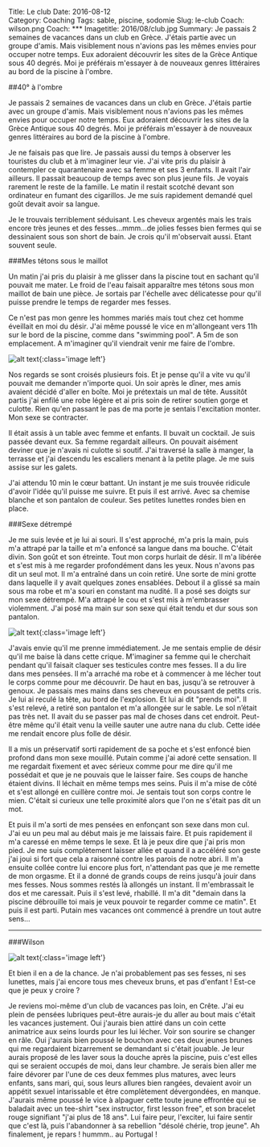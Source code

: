 Title: Le club
Date: 2016-08-12  
Category: Coaching
Tags: sable, piscine, sodomie 
Slug: le-club
Coach: wilson.png
Coach: ***
Imagetitle: 2016/08/club.jpg
Summary: Je passais 2 semaines de vacances dans un club en Grèce. J'étais partie avec un groupe d'amis. Mais visiblement nous n'avions pas les mêmes envies pour occuper notre temps. Eux adoraient découvrir les sites de la Grèce Antique sous 40 degrés. Moi je préférais m'essayer à de nouveaux genres littéraires au bord de la piscine à l'ombre. 

##40° à l'ombre

Je passais 2 semaines de vacances dans un club en Grèce. J'étais partie avec un groupe d'amis. Mais visiblement nous n'avions pas les mêmes envies pour occuper notre temps. Eux adoraient découvrir les sites de la Grèce Antique sous 40 degrés. Moi je préférais m'essayer à de nouveaux genres littéraires au bord de la piscine à l'ombre.

Je ne faisais pas que lire. Je passais aussi du temps à observer les touristes du club et à m'imaginer leur vie. J'ai vite pris du plaisir à contempler ce quarantenaire avec sa femme et ses 3 enfants. Il avait l'air ailleurs. Il passait beaucoup de temps avec son plus jeune fils. Je voyais rarement le reste de la famille. Le matin il restait scotché devant son ordinateur en fumant des cigarillos. Je me suis rapidement demandé quel goût devait avoir sa langue.

Je le trouvais terriblement séduisant. Les cheveux argentés mais les trais encore très jeunes et des fesses...mmm...de jolies fesses bien fermes qui se dessinaient sous son short de bain. Je crois qu'il m'observait aussi. Etant souvent seule.

###Mes tétons sous le maillot

Un matin j'ai pris du plaisir à me glisser dans la piscine tout en sachant qu'il pouvait me mater. Le froid de l'eau faisait apparaître mes tétons sous mon maillot de bain une pièce. Je sortais par l'échelle avec délicatesse pour qu'il puisse prendre le temps de regarder mes fesses.

Ce n'est pas mon genre les hommes mariés mais tout chez cet homme éveillait en moi du désir.
J'ai même poussé le vice en m'allongeant vers 11h sur le bord de la piscine, comme dans "swimming pool". A 5m de son emplacement. A m'imaginer qu'il viendrait venir me faire de l'ombre.

![alt text](/theme/images/2016/08/club2.jpg "Le club"){:class='image left'}

Nos regards se sont croisés plusieurs fois. Et je pense qu'il a vite vu qu'il pouvait me demander n'importe quoi.
Un soir après le dîner, mes amis avaient décidé d'aller en boîte. Moi je prétextais un mal de tête. Aussitôt partis j'ai enfilé une robe légère et ai pris soin de retirer soutien gorge et culotte. Rien qu'en passant le pas de ma porte je sentais l'excitation monter. Mon sexe se contracter.

Il était assis à un table avec femme et enfants. Il buvait un cocktail. Je suis passée devant eux. Sa femme regardait ailleurs. On pouvait aisément deviner que je n'avais ni culotte si soutif. J'ai traversé la salle à manger, la terrasse  et j'ai descendu les escaliers menant à la petite plage. Je me suis assise sur les galets.

J'ai attendu 10 min le cœur battant. Un instant je me suis trouvée ridicule d'avoir l'idée qu'il puisse me suivre. Et puis il est arrivé. Avec sa chemise blanche et son pantalon de couleur. Ses petites lunettes rondes bien en place.

###Sexe détrempé

Je me suis levée et je lui ai souri. Il s'est approché, m'a pris la main, puis m'a attrapé par la taille et m'a enfoncé sa langue dans ma bouche. C'était divin. Son goût et son étreinte. Tout mon corps hurlait de désir.
Il m'a libérée et s'est mis à me regarder profondément dans les yeux. Nous n'avons pas dit un seul mot. Il m'a entraîné dans un coin retiré. Une sorte de mini grotte dans laquelle il y avait quelques zones ensablées. Debout il a glissé sa main sous ma robe et m'a souri en constant ma nudité. Il a posé ses doigts sur mon sexe détrempé. M'a attrapé le cou et s'est mis à m'embrasser violemment. J'ai posé ma main sur son sexe qui était tendu et dur sous son pantalon.


![alt text](/theme/images/2016/08/club3.jpg "Le club"){:class='image left'}


J'avais envie qu'il me prenne immédiatement. Je me sentais emplie de désir qu'il me baise là dans cette crique. M'imaginer sa femme qui le cherchait pendant qu'il faisait claquer ses testicules contre mes fesses. Il a du lire dans mes pensées. Il m'a arraché ma robe et à commencer à me lécher tout le corps comme pour me découvrir. De haut en bas, jusqu'à se retrouver à genoux. Je passais mes mains dans ses cheveux en poussant de petits cris. Je lui ai reculé la tête, au bord de l'explosion. Et lui ai dit "prends moi". Il s'est relevé, a retiré son pantalon et m'a allongée sur le sable. Le sol n’était pas très net. Il avait du se passer pas mal de choses dans cet endroit. Peut-être même qu'il était venu la veille sauter une autre nana du club. Cette idée me rendait encore plus folle de désir.

Il a mis un préservatif sorti rapidement de sa poche et s'est enfoncé bien profond dans mon sexe mouillé. Putain comme j'ai adoré cette sensation. Il me regardait fixement et avec sérieux comme pour me dire qu'il me possédait et que je ne pouvais que le laisser faire. Ses coups de hanche étaient divins. Il léchait en même temps mes seins. Puis il m'a mise de côté et s'est allongé en cuillère contre moi. Je sentais tout son corps contre le mien. C'était si curieux une telle proximité alors que l'on ne s'était pas dit un mot.

Et puis il m'a sorti de mes pensées en enfonçant son sexe dans mon cul. J'ai eu un peu mal au début mais je me laissais faire. Et puis rapidement il m'a caressé en même temps le sexe. Et là je peux dire que j'ai pris mon pied. Je me suis complètement laisser allée et quand il a accéléré son geste j'ai joui si fort que cela a raisonné contre les parois de notre abri. Il m'a ensuite collée contre lui encore plus fort, n'attendant pas que je me remette de mon orgasme. Et il a donné de grands coups de reins jusqu'à jouir dans mes fesses. Nous sommes restés là allongés un instant. Il m'embrassait le dos et me caressait. Puis il s'est levé, rhabillé. Il m'a dit "demain dans la piscine débrouille toi mais je veux pouvoir te regarder comme ce matin". Et puis il est parti. Putain mes vacances ont commencé à prendre un tout autre sens...

---

###Wilson

![alt text](/theme/images/wilson.png "Wilson"){:class='image left'}

Et bien il en a de la chance. Je n'ai probablement pas ses fesses, ni ses lunettes, mais j'ai encore tous mes cheveux bruns, et pas d'enfant ! Est-ce que je peux y croire ?
	
Je reviens moi-même d'un club de vacances pas loin, en Crête. J'ai eu plein de pensées lubriques peut-être aurais-je du aller au bout mais c'était les vacances justement. Oui j'aurais bien attiré dans un coin cette animatrice aux seins lourds pour les lui lécher. Voir son sourire se changer en râle. Oui j'aurais bien poussé le bouchon avec ces deux jeunes brunes qui me regardaient bizarrement se demandant si c'était jouable. Je leur aurais proposé de les laver sous la douche après la piscine, puis c'est elles qui se seraient occupés de moi, dans leur chambre. Je serais bien aller me faire dévorer par l'une de ces deux femmes plus matures, avec leurs enfants, sans mari, qui, sous leurs allures bien rangées, devaient avoir un appétit sexuel intarissable et être complètement dévergondées, en manque. J'aurais même poussé le vice à alpaguer cette toute jeune effrontée qui se baladait avec un tee-shirt "sex instructor, first lesson free", et son bracelet rouge signifiant "j'ai plus de 18 ans". Lui faire peur, l'exciter, lui faire sentir que c'est là, puis l'abandonner à sa rebellion "désolé chérie, trop jeune". Ah finalement, je repars ! hummm.. au Portugal !





